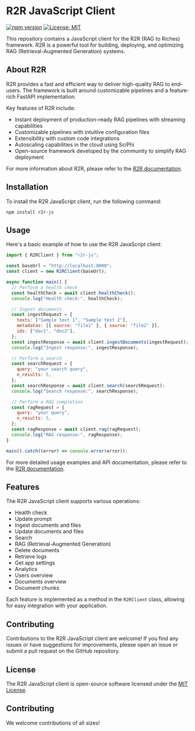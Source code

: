 # R2R JavaScript Client

[![npm version](https://img.shields.io/npm/v/r2r-js.svg)](https://www.npmjs.com/package/r2r-js)
[![License: MIT](https://img.shields.io/badge/License-MIT-yellow.svg)](https://opensource.org/licenses/MIT)

This repository contains a JavaScript client for the R2R (RAG to Riches) framework. R2R is a powerful tool for building, deploying, and optimizing RAG (Retrieval-Augmented Generation) systems.

## About R2R

R2R provides a fast and efficient way to deliver high-quality RAG to end-users. The framework is built around customizable pipelines and a feature-rich FastAPI implementation.

Key features of R2R include:

- Instant deployment of production-ready RAG pipelines with streaming capabilities
- Customizable pipelines with intuitive configuration files
- Extensibility with custom code integrations
- Autoscaling capabilities in the cloud using SciPhi
- Open-source framework developed by the community to simplify RAG deployment

For more information about R2R, please refer to the [R2R documentation](https://r2r-docs.sciphi.ai).

## Installation

To install the R2R JavaScript client, run the following command:

```
npm install r2r-js
```

## Usage

Here's a basic example of how to use the R2R JavaScript client:

```javascript
import { R2RClient } from "r2r-js";

const baseUrl = "http://localhost:8000";
const client = new R2RClient(baseUrl);

async function main() {
  // Perform a health check
  const healthCheck = await client.healthCheck();
  console.log("Health check:", healthCheck);

  // Ingest documents
  const ingestRequest = {
    texts: ["Sample text 1", "Sample text 2"],
    metadatas: [{ source: "file1" }, { source: "file2" }],
    ids: ["doc1", "doc2"],
  };
  const ingestResponse = await client.ingestDocuments(ingestRequest);
  console.log("Ingest response:", ingestResponse);

  // Perform a search
  const searchRequest = {
    query: "your search query",
    n_results: 5,
  };
  const searchResponse = await client.search(searchRequest);
  console.log("Search response:", searchResponse);

  // Perform a RAG completion
  const ragRequest = {
    query: "your query",
    n_results: 5,
  };
  const ragResponse = await client.rag(ragRequest);
  console.log("RAG response:", ragResponse);
}

main().catch((error) => console.error(error));
```

For more detailed usage examples and API documentation, please refer to the [R2R documentation](https://r2r-docs.sciphi.ai/introduction).

## Features

The R2R JavaScript client supports various operations:

- Health check
- Update prompt
- Ingest documents and files
- Update documents and files
- Search
- RAG (Retrieval-Augmented Generation)
- Delete documents
- Retrieve logs
- Get app settings
- Analytics
- Users overview
- Documents overview
- Document chunks

Each feature is implemented as a method in the `R2RClient` class, allowing for easy integration with your application.

## Contributing

Contributions to the R2R JavaScript client are welcome! If you find any issues or have suggestions for improvements, please open an issue or submit a pull request on the GitHub repository.

## License

The R2R JavaScript client is open-source software licensed under the [MIT License](https://opensource.org/licenses/MIT).

## Contributing

We welcome contributions of all sizes!
